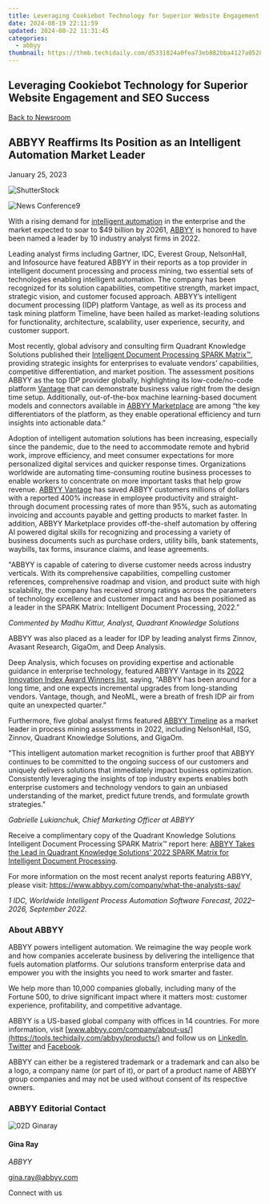 ```yaml
---
title: Leveraging Cookiebot Technology for Superior Website Engagement and SEO Success
date: 2024-08-19 22:11:59
updated: 2024-08-22 11:31:45
categories:
  - abbyy
thumbnail: https://thmb.techidaily.com/d5331824a0fea73eb882bba4127a05283f17e46d7c3729b25c19a572afe1817c.jpg
---
```


## Leveraging Cookiebot Technology for Superior Website Engagement and SEO Success

[Back to Newsroom](https://tools.techidaily.com/abbyy/products/)

## ABBYY Reaffirms Its Position as an Intelligent Automation Market Leader

January 25, 2023

![ShutterStock](https://content.abbyy.com/-/media/project/abbyy/abbyy/branchtemplates/shutterstock_1272462163_1296-x-729.jpg?h=729&iar=0&w=1296)

![News Conference9](https://static1.abbyy.com/abbyycommedia/33873/news-conference9.jpg) 

With a rising demand for [intelligent automation](https://tools.techidaily.com/abbyy/products/) in the enterprise and the market expected to soar to $49 billion by 20261, [ABBYY](https://tools.techidaily.com/abbyy/products/) is honored to have been named a leader by 10 industry analyst firms in 2022.

Leading analyst firms including Gartner, IDC, Everest Group, NelsonHall, and Infosource have featured ABBYY in their reports as a top provider in intelligent document processing and process mining, two essential sets of technologies enabling intelligent automation. The company has been recognized for its solution capabilities, competitive strength, market impact, strategic vision, and customer focused approach. ABBYY’s intelligent document processing (IDP) platform Vantage, as well as its process and task mining platform Timeline, have been hailed as market-leading solutions for functionality, architecture, scalability, user experience, security, and customer support.

Most recently, global advisory and consulting firm Quadrant Knowledge Solutions published their [Intelligent Document Processing SPARK Matrix™](https://tools.techidaily.com/abbyy/products/), providing strategic insights for enterprises to evaluate vendors’ capabilities, competitive differentiation, and market position. The assessment positions ABBYY as the top IDP provider globally, highlighting its low-code/no-code platform [Vantage](https://tools.techidaily.com/abbyy/products/) that can demonstrate business value right from the design time setup. Additionally, out-of-the-box machine learning-based document models and connectors available in [ABBYY Marketplace](https://tools.techidaily.com/abbyy/products/) are among “the key differentiators of the platform, as they enable operational efficiency and turn insights into actionable data.”

Adoption of intelligent automation solutions has been increasing, especially since the pandemic, due to the need to accommodate remote and hybrid work, improve efficiency, and meet consumer expectations for more personalized digital services and quicker response times. Organizations worldwide are automating time-consuming routine business processes to enable workers to concentrate on more important tasks that help grow revenue. [ABBYY Vantage](https://tools.techidaily.com/abbyy/products/) has saved ABBYY customers millions of dollars with a reported 400% increase in employee productivity and straight-through document processing rates of more than 95%, such as automating invoicing and accounts payable and getting products to market faster. In addition, ABBYY Marketplace provides off-the-shelf automation by offering AI powered digital skills for recognizing and processing a variety of business documents such as purchase orders, utility bills, bank statements, waybills, tax forms, insurance claims, and lease agreements.

"ABBYY is capable of catering to diverse customer needs across industry verticals. With its comprehensive capabilities, compelling customer references, comprehensive roadmap and vision, and product suite with high scalability, the company has received strong ratings across the parameters of technology excellence and customer impact and has been positioned as a leader in the SPARK Matrix: Intelligent Document Processing, 2022."

_Commented by Madhu Kittur, Analyst, Quadrant Knowledge Solutions_

ABBYY was also placed as a leader for IDP by leading analyst firms Zinnov, Avasant Research, GigaOm, and Deep Analysis.

Deep Analysis, which focuses on providing expertise and actionable guidance in enterprise technology, featured ABBYY Vantage in its [2022 Innovation Index Award Winners list](https://www.deep-analysis.net/2022-innovation-index-award-winners/), saying, “ABBYY has been around for a long time, and one expects incremental upgrades from long-standing vendors. Vantage, though, and NeoML, were a breath of fresh IDP air from quite an unexpected quarter.”

Furthermore, five global analyst firms featured [ABBYY Timeline](https://tools.techidaily.com/abbyy/products/) as a market leader in process mining assessments in 2022, including NelsonHall, ISG, Zinnov, Quadrant Knowledge Solutions, and GigaOm.

"This intelligent automation market recognition is further proof that ABBYY continues to be committed to the ongoing success of our customers and uniquely delivers solutions that immediately impact business optimization. Consistently leveraging the insights of top industry experts enables both enterprise customers and technology vendors to gain an unbiased understanding of the market, predict future trends, and formulate growth strategies."

_Gabrielle Lukianchuk, Chief Marketing Officer at ABBYY_

Receive a complimentary copy of the Quadrant Knowledge Solutions Intelligent Document Processing SPARK Matrix™ report here: [ABBYY Takes the Lead in Quadrant Knowledge Solutions’ 2022 SPARK Matrix for Intelligent Document Processing](https://tools.techidaily.com/abbyy/products/).

For more information on the most recent analyst reports featuring ABBYY, please visit: <https://www.abbyy.com/company/what-the-analysts-say/>

_1 IDC, Worldwide Intelligent Process Automation Software Forecast, 2022–2026, September 2022._

### About ABBYY

ABBYY powers intelligent automation. We reimagine the way people work and how companies accelerate business by delivering the intelligence that fuels automation platforms. Our solutions transform enterprise data and empower you with the insights you need to work smarter and faster. 

We help more than 10,000 companies globally, including many of the Fortune 500, to drive significant impact where it matters most: customer experience, profitability, and competitive advantage.

ABBYY is a US-based global company with offices in 14 countries. For more information, visit [www.abbyy.com/company/about-us/](https://tools.techidaily.com/abbyy/products/) and follow us on [LinkedIn](https://www.linkedin.com/company/abbyy), [Twitter](https://twitter.com/ABBYY%5FSoftware) and [Facebook](https://www.facebook.com/ABBYYsoft).

ABBYY can either be a registered trademark or a trademark and can also be a logo, a company name (or part of it), or part of a product name of ABBYY group companies and may not be used without consent of its respective owners.

### ABBYY Editorial Contact

![02D Ginaray](https://static2.abbyy.com/abbyycommedia/23662/02d-ginaray.png)

#### Gina Ray

_ABBYY_

[gina.ray@abbyy.com](https://tools.techidaily.com/abbyy/products/) 

Connect with us

<ins class="adsbygoogle"
     style="display:block"
     data-ad-format="autorelaxed"
     data-ad-client="ca-pub-7571918770474297"
     data-ad-slot="1223367746"></ins>



<ins class="adsbygoogle"
     style="display:block"
     data-ad-client="ca-pub-7571918770474297"
     data-ad-slot="8358498916"
     data-ad-format="auto"
     data-full-width-responsive="true"></ins>
